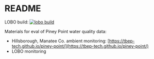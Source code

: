 # README

LOBO build: [![lobo build](https://github.com/tbep-tech/piney-point/actions/workflows/lobobuild.yaml/badge.svg)](https://github.com/tbep-tech/piney-point/actions/workflows/lobobuild.yaml)

Materials for eval of Piney Point water quality data:

* Hillsborough, Manatee Co. ambient monitoring: [https://tbep-tech.github.io/piney-point/](https://tbep-tech.github.io/piney-point/)
* LOBO monitoring

